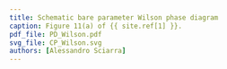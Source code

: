 ```yaml
---
title: Schematic bare parameter Wilson phase diagram
caption: Figure 11(a) of {{ site.ref[1] }}.
pdf_file: PD_Wilson.pdf
svg_file: CP_Wilson.svg
authors: [Alessandro Sciarra]
---
```

